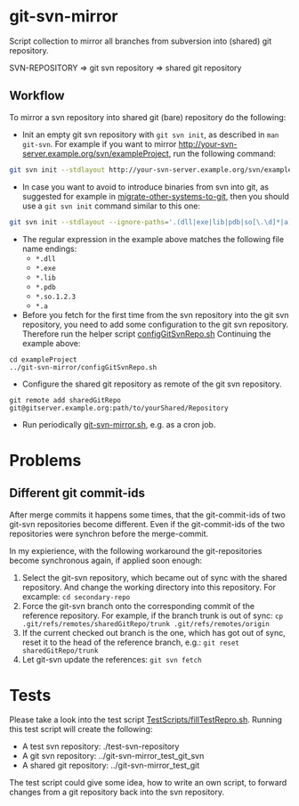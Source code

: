 # git-svn-mirror
Script collection to mirror all branches from subversion into (shared) git repository.

  SVN-REPOSITORY => git svn repository => shared git repository

## Workflow
To mirror a svn repository into shared git (bare) repository do the following:

  - Init an empty git svn repository with `git svn init`, as described in `man git-svn`. For example if you want to mirror http://your-svn-server.example.org/svn/exampleProject, run the following command:
  ```bash
  git svn init --stdlayout http://your-svn-server.example.org/svn/exampleProject exampleProject
  ```
  - In case you want to avoid to introduce binaries from svn into git, as suggested for example in 
    [migrate-other-systems-to-git](https://docs.microsoft.com/en-us/azure/devops/learn/git/migrate-other-systems-to-git#remove-binary-dependencies-and-assets), then you should use a `git svn init` command similar to this one:
  ```bash
  git svn init --stdlayout --ignore-paths='.(dll|exe|lib|pdb|so[\.\d]*|a)$' http://your-svn-server.example.org/svn/exampleProject exampleProject
  ```
  - The regular expression in the example above matches the following file name endings:
     - `*.dll`
     - `*.exe`
     - `*.lib`
     - `*.pdb`
     - `*.so.1.2.3`
     - `*.a`
  - Before you fetch for the first time from the svn repository into the git svn repository, you need to add some configuration to the git svn repository.
  Therefore run the helper script [configGitSvnRepo.sh](configGitSvnRepo.sh)
  Continuing the example above:
  ```
  cd exampleProject
  ../git-svn-mirror/configGitSvnRepo.sh
  ```

  - Configure the shared git repository as remote of the git svn repository.
  ```
  git remote add sharedGitRepo git@gitserver.example.org:path/to/yourShared/Repository
  ```

  - Run periodically [git-svn-mirror.sh](git-svn-mirror.sh), e.g. as a cron job.

# Problems

## Different git commit-ids

After merge commits it happens some times, that the git-commit-ids of
two git-svn repositories become different. Even if the git-commit-ids
of the two repositories were synchron before the merge-commit.

In my expierience, with the following workaround the
git-repositories become synchronous again, if applied soon enough:

1. Select the git-svn repository, which became out of sync with the
   shared repository. And change the working directory into this
   repository.
   For excample: `cd secondary-repo`
2. Force the git-svn branch onto the corresponding commit of the
   reference repository. For example, if the branch trunk is out of
   sync:
   `cp .git/refs/remotes/sharedGitRepo/trunk .git/refs/remotes/origin`
3. If the current checked out branch is the one, which has got out of
   sync, reset it to the head of the reference branch, e.g.:
   `git reset sharedGitRepo/trunk`
4. Let git-svn update the references:
   `git svn fetch`

# Tests

Please take a look into the test script [TestScripts/fillTestRepro.sh](TestScripts/fillTestRepro.sh).
Running this test script will create the following:

  - A test svn repository: ./test-svn-repository
  - A git svn repository: ../git-svn-mirror_test_git_svn
  - A shared git repository: ../git-svn-mirror_test_git

The test script could give some idea, how to write an own script, to forward changes from a git repository back into the svn repository.

